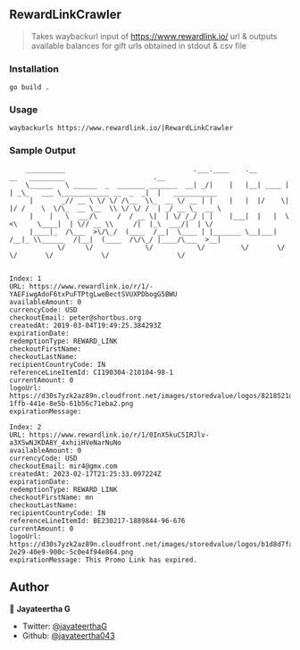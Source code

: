 ## RewardLinkCrawler

> Takes waybackurl input of https://www.rewardlink.io/ url & outputs available balances for gift urls obtained in stdout & csv file

### Installation
```
go build .
```

### Usage
```
waybackurls https://www.rewardlink.io/|RewardLinkCrawler
```

### Sample Output
```
	__________                                .___.____    .__        __   _________                      .__                
	\______   \ ______  _  _______ _______  __| _/|    |   |__| ____ |  | _\_   ___ \____________ __  _  _|  |   ___________ 
	 |       _// __ \ \/ \/ /\__  \\_  __ \/ __ | |    |   |  |/    \|  |/ /    \  \/\_  __ \__  \\ \/ \/ /  | _/ __ \_  __ \
	 |    |   \  ___/\     /  / __ \|  | \/ /_/ | |    |___|  |   |  \    <\     \____|  | \// __ \\     /|  |_\  ___/|  | \/
	 |____|_  /\___  >\/\_/  (____  /__|  \____ | |_______ \__|___|  /__|_ \\______  /|__|  (____  /\/\_/ |____/\___  >__|   
			\/     \/             \/           \/         \/       \/     \/       \/            \/                 \/       
																															 
																													
Index: 1
URL: https://www.rewardlink.io/r/1/-YAEFiwgAdoF6txPuFTPtgLweBectSVUXPDbogG5BWU
availableAmount: 0
currencyCode: USD
checkoutEmail: peter@shortbus.org
createdAt: 2019-03-04T19:49:25.384293Z
expirationDate:
redemptionType: REWARD_LINK
checkoutFirstName:
checkoutLastName:
recipientCountryCode: IN
referenceLineItemId: CI190304-210104-98-1
currentAmount: 0
logoUrl: https://d30s7yzk2az89n.cloudfront.net/images/storedvalue/logos/8218521d-1ffb-441e-8e5b-61b56c71eba2.png
expirationMessage:

Index: 2
URL: https://www.rewardlink.io/r/1/0InX5kuC5IRJlv-a3XSwNJKDA8Y_4xhiiHVeNarNuNo
availableAmount: 0
currencyCode: USD
checkoutEmail: mir4@gmx.com
createdAt: 2023-02-17T21:25:33.097224Z
expirationDate:
redemptionType: REWARD_LINK
checkoutFirstName: mn
checkoutLastName:
recipientCountryCode: IN
referenceLineItemId: BE230217-1889844-96-676
currentAmount: 0
logoUrl: https://d30s7yzk2az89n.cloudfront.net/images/storedvalue/logos/b1d8d7fa-2e29-40e9-900c-5c0e4f94e864.png
expirationMessage: This Promo Link has expired.

```

## Author

👤 **Jayateertha G**

* Twitter: [@jayateerthaG](https://twitter.com/jayateerthaG)
* Github: [@jayateertha043](https://github.com/jayateertha043)